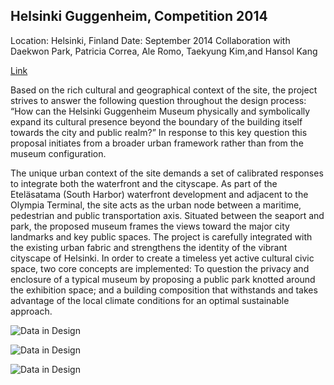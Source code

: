 ## Helsinki Guggenheim, Competition 2014


Location: Helsinki, Finland
Date: September 2014
Collaboration with Daekwon Park, Patricia Correa, Ale Romo, Taekyung Kim,and Hansol Kang

[Link](http://daekwonpark.com/portfolio/helsinki-guggenheim-museum/)

Based on the rich cultural and geographical context of the site, the project strives to answer the following question throughout the design process: “How can the Helsinki Guggenheim Museum physically and symbolically expand its cultural presence beyond the boundary of the building itself towards the city and public realm?” In response to this key question this proposal initiates from a broader urban framework rather than from the museum configuration.

The unique urban context of the site demands a set of calibrated responses to integrate both the waterfront and the cityscape. As part of the Eteläsatama (South Harbor) waterfront development and adjacent to the Olympia Terminal, the site acts as the urban node between a maritime, pedestrian and public transportation axis. Situated between the seaport and park, the proposed museum frames the views toward the major city landmarks and key public spaces. The project is carefully integrated with the existing urban fabric and strengthens the identity of the vibrant cityscape of Helsinki. In order to create a timeless yet active cultural civic space, two core concepts are implemented: To question the privacy and enclosure of a typical museum by proposing a public park knotted around the exhibition space; and a building composition that withstands and takes advantage of the local climate conditions for an optimal sustainable approach.

![Data in Design](https://namjulee.github.io/njs-lab-public/project/2014-helsinki-guggenheim-competition/2014-helsinki-guggenheim-competition.jpg)

![Data in Design](https://namjulee.github.io/njs-lab-public/project/2014-helsinki-guggenheim-competition/2014-helsinki-guggenheim-competition-01.jpg)

![Data in Design](https://namjulee.github.io/njs-lab-public/project/2014-helsinki-guggenheim-competition/2014-helsinki-guggenheim-competition-02.jpg)

